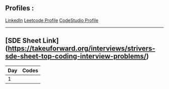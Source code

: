 ## Profiles :
[LinkedIn](https://www.linkedin.com/in/pushkarraja/)
[Leetcode Profile](https://leetcode.com/pushkarraja/)
[CodeStudio Profile](https://www.codingninjas.com/codestudio/profile/d54fc2a7-cce6-4958-ad38-8ce715d58d2e)

---
[SDE Sheet Link] (https://takeuforward.org/interviews/strivers-sde-sheet-top-coding-interview-problems/)
---

| Day           | Codes         |
| ------------- |:-------------:| 
| 1             |               |
